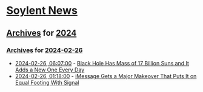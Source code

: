 # [Soylent News](../../../README.md)

## [Archives](../../index.md) for [2024](../index.md)

### [Archives](../../index.md) for [2024-02-26](index.md)

* [2024-02-26, 06:07:00](https://soylentnews.org/article.pl?sid=24/02/25/1317252&from=rss) - [Black Hole Has Mass of 17 Billion Suns and It Adds a New One Every Day](https://soylentnews.org/article.pl?sid=24/02/25/1317252&from=rss)
* [2024-02-26, 01:18:00](https://soylentnews.org/article.pl?sid=24/02/25/0424254&from=rss) - [iMessage Gets a Major Makeover That Puts It on Equal Footing With Signal](https://soylentnews.org/article.pl?sid=24/02/25/0424254&from=rss)
